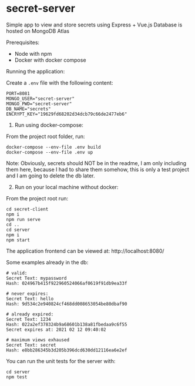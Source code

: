 # secret-server

Simple app to view and store secrets using Express + Vue.js
Database is hosted on MongoDB Atlas

Prerequisites:

* Node with npm
* Docker with docker compose

Running the application:

Create a `.env` file with the following content:

```
PORT=8081
MONGO_USER="secret-server"
MONGO_PWD="secret-server"
DB_NAME="secrets"
ENCRYPT_KEY="19629fd68202d34dcb79c66de2477eb6"
```

1. Run using docker-compose:

From the project root folder, run:

```
docker-compose --env-file .env build
docker-compose --env-file .env up
```

Note: Obviously, secrets should NOT be in the readme, I am only including them here, because I had to share them somehow, this is only a test project and I am going to delete the db later.

2. Run on your local machine without docker:

From the project root run:

```
cd secret-client
npm i
npm run serve
cd ..
cd server
npm i
npm start
```

The application frontend can be viewed at: http://localhost:8080/

Some examples already in the db:

```
# valid:
Secret Text: mypassword
Hash: 024967b415f922960524066af0619f91db9ea33f

# never expires:
Secret Text: hello
Hash: 9d534c2e940824cf468dd008653054be80dbaf90

# already expired:
Secret Text: 1234
Hash: 022a2ef378324b9a68601b138a81fbedaa9c6f55
Secret expires at: 2021 02 12 09:40:02

# maximum views exhaused
Secret Text: secret
Hash: e8bb286345b3d205b396dcd630dd12116ea6e2ef
```

You can run the unit tests for the server with:
```
cd server
npm test
```
